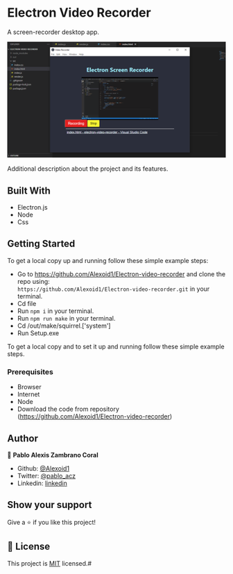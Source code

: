# Electron Video Recorder

A screen-recorder desktop app.

![screenshot](./screen.png)

Additional description about the project and its features.

## Built With

- Electron.js
- Node
- Css


## Getting Started

To get a local copy up and running follow these simple example steps:

- Go to https://github.com/Alexoid1/Electron-video-recorder and clone the repo using: <br>
`https://github.com/Alexoid1/Electron-video-recorder.git` in your terminal.
- Cd file
- Run `npm i` in your terminal.
- Run `npm run make` in your terminal.
- Cd /out/make/squirrel.['system']
- Run  Setup.exe




To get a local copy  and to set it up and running follow these simple example steps.

### Prerequisites

- Browser
- Internet
- Node
- Download the code from repository (https://github.com/Alexoid1/Electron-video-recorder)


## Author

👤 **Pablo Alexis Zambrano Coral**

- Github: [@Alexoid1](https://github.com/Alexoid1)
- Twitter: [@pablo_acz](https://twitter.com/pablo_acz)
- Linkedin: [linkedin](https://www.linkedin.com/in/pablo-alexis-zambrano-coral-7a614a189/)



## Show your support

Give a ⭐️ if you like this project!



## 📝 License

This project is [MIT](LICENSE) licensed.#
